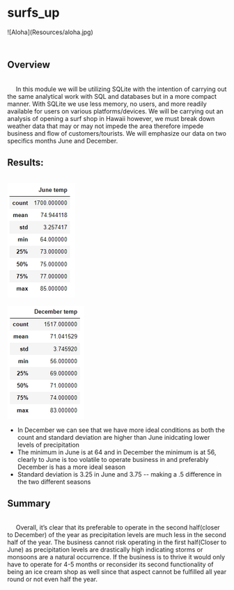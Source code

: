 # surfs_up
</p align="center">
![Aloha](Resources/aloha.jpg)
</p>

## <br />Overview
 <br /> &nbsp;&nbsp;&nbsp;&nbsp; In this module we will be utilizing SQLite with the intention of carrying out the same analytical work with SQL and databases but in a more compact manner. With SQLite we use less memory, no users, and more readily available for users on various platforms/devices. We will be carrying out an analysis of opening a surf shop in Hawaii however, we must break down weather data that may or may not impede the area therefore impede business and flow of customers/tourists. We will emphasize our data on two specifics months June and December. <br />
 ## Results:
   <br />![June Description](Resources/June_decription.png)<br />
   <br /> ![December description](Resources/December_deccription.png)<br />
  - In December we can see that we have more ideal conditions as both the count and standard deviation are higher than June inidcating lower levels of precipitation
  - The minimum in June is at 64 and in December the minimum is at 56, clearly to June is too volatile to operate business in and preferably December is has a more ideal season
  - Standard deviation is 3.25 in June and 3.75 -- making a .5 difference in the two different seasons 
## Summary
<br /> &nbsp;&nbsp;&nbsp;&nbsp; Overall, it’s clear that its preferable to operate in the second half(closer to December) of the year as precipitation levels are much less in the second half of the year. The business cannot risk operating in the first half(Closer to June) as precipitation levels are drastically high indicating storms or monsoons are a natural occurrence. If the business is to thrive it would only have to operate for 4-5 months or reconsider its second functionality of being an ice cream shop as well since that aspect cannot be fulfilled all year round or not even half the year.
